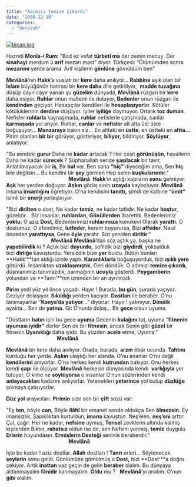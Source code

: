 ```yaml
---
title: "Adımızı temize çıkardı"
date: "2008-12-18"
categories: 
  - "dervish"
---
```


[![bican.jpg](/uploads/2008/12/bican.jpg)](/uploads/2008/12/bican.jpg "bican.jpg")              

Hazreti **Monla-i Rum:** "Bad ez vefat **türbeti ma** der zemin mecuy  Der **sinahayi** merdum ü **arif** mezarı mast” diyor. Türkçesi: “Ölümümden sonra **mezarımı** yerde arama  Arif kişilerin **gönlüne** gömüldüm ben”

**Mevlânâ**’nın **Hakk**’a vuslatı bir **kere** daha anılıyor… **Rabbine** aşık olan bir **İslam** büyüğünün hatırası bir **kere daha** dile getiriliyor,  **madde tuzağına** düşüp cayır cayır yanan şu **güzelim** dünyada, **Mevlânâ** rüzgarı bir **kere** daha esiyor. **Ruhlar** onun maltemi ile doluyor, **Bedenler** onun rüzgarı ile **kendinden** geçiyor. Hesapçılar kendileri ile **hesaplaşıyor**lar. Kötüler kötülüklerinin **derdine** düşüyor. İyiler **iyiliğe** doymuyor. Ortalık **toz duman**. Nefisler **ruhlarla** kaynaşmada, **ruhlar** nefislerle çatışmada, canlar **karmaşada** yol arıyor. Ruhlar, **canlar** ve **nefisler** alt alta üst üste boğuşuyor… **Manzaraya** bakın siz… En alttaki en **üstte**, en üstteki en **altta…** Pirim olanları **bir bir** görüyor, gösteriyor, **biliyor,** bildiriyor. **Söylüyor**, anlatıyor:

"Bu sendeki **gurur** Daha ne **kadar** artacak ? Her çeşit **görünüşün**, hayallerin Daha ne kadar **sürecek** ? Süphanallah sende **şaşılacak** bir tavır, Anlatılmayacak bir **iş**, Bir **hal** var. Ben sana **“hiç”** diyeceğim ama, Sen **hiç** bile değilsin... Bu kendini bir **şey** görmen Hep senin **kuşkularındır**."                                            **Mevlânâ**  **Hakk**’ın açtığı kapıların **sonu** gelmiyor. **Aşk** her yerden doğuyor. **Aşkın** görüş sınırı **uzayda** kayboluyor. **Mevlânâ** insana **insanlığını** öğretiyor. O’na kendisini **tanıttı,** şimdi de kalbine “**ümit”** isimli bir **enerji** yerleştırıyor.

"Bizi **dirilten** o dost, Ne kadar **temiz**, ne kadar tatlıdır. Ne kadar **hoştur**, güzeldir... Biz insanlar, **ruhlardan,** **Gönüllerden** ibarettik. Bedenlerimiz **yoktu.** O aziz **Dost,** Bedenlerimizi **ruhlarımıza** konukevi Olarak **yarattı.** O dostumuz, O efendimiz, **lutfeder**, kerem buyurursa, Bizi **affeder**. Nasıl önceden **yarattıysa**, Gene **öyle** yaratır. Bizi yeniden **diriltir**."                                **Mevlânâ** **Mevlânâ**’dan söz açtık ya, başka ne **yapabilirdik** ki ? Açtık bizi **doyurdu,** sefildik bizi **giydirdi**, yoksulduk bizi **dirliğe** kavuşturdu. Yersizdik bize **yer** buldu. Bütün bunları **Hakk’**tan aldığı izinle yaptı. **Karanlıklarla** boğuşuyorduk, bizi **ışıklı yere** götürdü. İnsanlıktan **uzaklaşmıştık.** Geri döndük. O adımızı **temize çıkardı**, düşmanımızı tanımazdık, parmağının **ucuyla** gösterdi. **Peygamberin** yolundan ve **Tanrı’**nın izninden bir an ayrılmadı.

**Pirim** yedi yüz yıl önce yaşadı. Hayır ! Burada, **bu gün**, şurada yaşıyor. Geziyor dolaşıyor. **Sıkıldığı** yerden kaçıyor. **Dostları** ile beraber. O’nu tanımayanlar “**Konya’da yatıyor**…” diyorlar. Hayır ! yatmıyor. **Dimdik** ayakta… Sen de **yatma.** Git O’nunla dolaş… Bir **gece** olsun uyuma.

"Dostların **hatırı** için bu gece **uyuma** Gecenin **kulağını** tut, uyuma “**fitnenin uyuması iyidir”** derler Sen de bir **fitnesin**, ancak Senin gibi **güzel** bir fitnenin **Uyanıklığı** daha iyidir. Bu yüzden **acele** etme, Uyuma."                                    **Mevlânâ**

**Mevlânâ** bir kere daha anılıyor. Orada, burada, **arzın** öbür ucunda. **Tahtını** kurduğu her yerde. **Aşkın** ulaştığı her alanda. O’nu ananlar O’nu değil **kendilerini** anıyorlar. O’na herkes kendi **kutrundan** bakıyor. Onu herkes kendi **çapı** ile ölçüyor. **Mevlânâ** herkesin dünyasında kendi  **varlığıyla** yer tutuyor. O kime ne **söylüyorsa** o insanlar O’nun sözlerinden kendi **anlayacakları** kadarını anlıyorlar. Yetenekleri **yeterince** yol bulup **düzlüğe** çıkmaya çalışıyorlar.

**Düz yol** arayıcıları. **Pirimin** size son bir **çift** sözü var:

"Ey **ten**, böyle **can,** Böyle **ilâhî** bir emanet sende oldukça Sen **ölmezsin.** Ey imansızlık, Sapıklıktan kurtuldun, **imana** kavuştun. Neş’elen, **neş’eni** arttır. Çal, çağır. Her ne kadar, **nefsine** uymuş, **Tensel** zevklerin altında kalmış kişilerden Bıktın, **rahatsız** oldun ise de, sen Nefsini yenmiş, **temiz** duygulu **Erlerin** huyundasın. **Ermişlerin Desteği** seninle beraberdir."                                            **Mevlânâ**

İşte bu kadar ! aziz dostlar. **Allah** dostları ! **Tanrı** erleri… Söylenecek **şeylerin** sonu geldi. Gönlümüze gömülmüş o **Dost,** bizi **Dost'**a doğru çekiyor. Artık **inattan** vaz geçin de gelin **beraber** olalım. Bu dünyaya aldanmayalım **fânidir** kanmayalım. **Oldu** mu ?   **Mevlânâ**’yı analım. O’nun **gibi** olalım.
